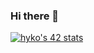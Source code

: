### Hi there 👋

 <!--
 **Ko-HyeJi/Ko-HyeJi** is a ✨ _special_ ✨ repository because its `README.md` (this file) appears on your GitHub profile.

 Here are some ideas to get you started:

 - 🔭 I’m currently working on ...
 - 🌱 I’m currently learning ...
 - 👯 I’m looking to collaborate on ...
 - 🤔 I’m looking for help with ...
 - 💬 Ask me about ...
 - 📫 How to reach me: ...
 - 😄 Pronouns: ...
 - ⚡ Fun fact: ...
 -->

[![hyko's 42 stats](https://badge42.vercel.app/api/v2/cl5ez2ocg001109l8r274trz9/stats?cursusId=21&coalitionId=88)](https://github.com/JaeSeoKim/badge42)

